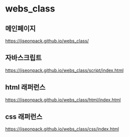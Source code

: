 # webs_class

## 메인페이지
https://jiseonpack.github.io/webs_class/

## 자바스크립트
https://jiseonpack.github.io/webs_class/script/index.html

## html 래퍼런스
https://jiseonpack.github.io/webs_class/html/index.html

## css 래퍼런스
https://jiseonpack.github.io/webs_class/css/index.html
